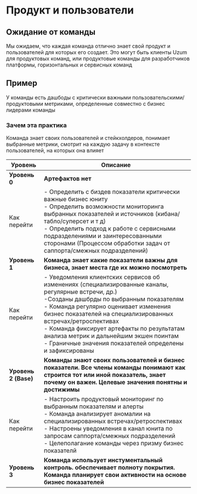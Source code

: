 # Продукт и пользователи

## Ожидание от команды

Мы ожидаем, что каждая команда отлично знает свой продукт и пользователей для которых его создает.
Это могут быть клиенты Uzum для продуктовых команд, или продуктовые команды для разработчиков платформы,
горизонтальных и сервисных команд

## Пример

У команды есть дашбоды с критически важными пользовательскими/продуктовыми метриками,
определенные совместно с бизнес лидерами команды

### Зачем эта практика

Команда знает своих пользователей и стейкхолдеров, понимает выбранные метрики,
смотрит на каждую задачу в контексте пользователей, на которых она влияет

| Уровень              | Описание                                                                                                                                                                                                                                                                                                                                                                                                                   |
|----------------------|----------------------------------------------------------------------------------------------------------------------------------------------------------------------------------------------------------------------------------------------------------------------------------------------------------------------------------------------------------------------------------------------------------------------------|
| **Уровень 0**        | **Артефактов нет**                                                                                                                                                                                                                                                                                                                                                                                                         |
| Как перейти          | - Определить с биздев показатели критически важные бизнес юниту<br/>- Определить возможности мониторинга выбранных показателей и источников (кибана/табло/суперсет и т д)<br/>- Определить подход к работе с сервисными подразделениями и заинтересованными сторонами (Процессом обработки задач от саппорта/смежных подразделений)                                                                                        |
| **Уровень 1**        | **Команда знает какие показатели важны для бизнеса, знает места где их можно посмотреть**                                                                                                                                                                                                                                                                                                                                  |
| Как перейти          | - Уведомления клиентских сервисов об изменениях (специализированные каналы, регулярные встречи, др.)<br/>-Созданы дашбрды по выбранным показателям<br/>- Команда регулярно оценивает изменения бизнес показателей на специализированных встречах/ретроспективах<br/>- Команда фиксирует артефакты по результатам анализа метрик и дальнейшим экшен поинтам<br/>- Граничные значения показателей определены и зафиксированы |
| **Уровень 2 (Base)** | **Команды знают своих пользователей и бизнес показатели. Все члены команды понимают как строится тот или иной показатель, знает почему он важен. Целевые значения понятны и достижимы**                                                                                                                                                                                                                                    |
| Как перейти          | - Настроить продуктовый мониторинг по выбранным показателям и алерты<br/>- Команда анализирует аномалии на специализированных встречах/ретроспективах<br/>- Настроены уведомления в канал юнита по запросам саппорта/смежных подразделений<br/>- Целеполагание команды через призму бизнес показателй                                                                                                                      |
| **Уровень 3**        | **Команда использует инстументальный контроль. обеспечивает полноту покрытия. Команда планирует свои активности на основе бизнес показателей**                                                                                                                                                                                                                                                                             |
